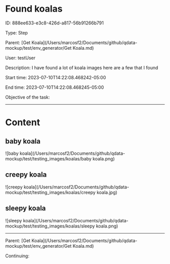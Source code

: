 # Found koalas




ID: 888ee633-e3c8-426d-a817-56b91266b791

Type: Step

Parent: [Get Koala](/Users/marcosf2/Documents/github/qdata-mockup/test/env_generator/Get Koala.md)

User: testUser

Description:
I have found a lot of koala images here are a few that I found

Start time: 2023-07-10T14:22:08.468242-05:00

End time: 2023-07-10T14:22:08.468245-05:00

Objective of the task: 







---------------------------------------------
# Content



## baby koala
![baby koala](/Users/marcosf2/Documents/github/qdata-mockup/test/testing_images/koalas/baby koala.png)


## creepy koala
![creepy koala](/Users/marcosf2/Documents/github/qdata-mockup/test/testing_images/koalas/creepy koala.jpg)


## sleepy koala
![sleepy koala](/Users/marcosf2/Documents/github/qdata-mockup/test/testing_images/koalas/sleepy koala.png)






----------------------------------------------



Parent: [Get Koala](/Users/marcosf2/Documents/github/qdata-mockup/test/env_generator/Get Koala.md)

Continuing: 


